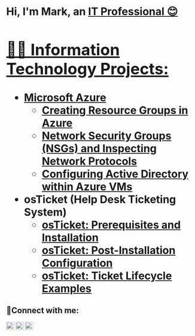 
<h1>Hi, I'm Mark, an <a href="https://linkedin.com/in/Josh">IT Professional 😊

<h2>👨‍💻 Information Technology Projects:</h2>

- <b>Microsoft Azure</b>
  - [Creating Resource Groups in Azure](https://github.com/MarkEstigoy/creatingresourcegroup.git)
  - [Network Security Groups (NSGs) and Inspecting Network Protocols](https://github.com/MarkEstigoy/networksecuritygroups)
  - [Configuring Active Directory within Azure VMs](https://github.com/MarkEstigoy/configactivedirectory)
- <b>osTicket (Help Desk Ticketing System)</b>
  - [osTicket: Prerequisites and Installation](https://github.com/markestigoy/osticket-prereqs)
  - [osTicket: Post-Installation Configuration](https://github.com/MarkEstigoy/osticket-post/tree/main)
  - [osTicket: Ticket Lifecycle Examples](https://github.com/MarkEstigoy/osTicket)

<h2>🤳Connect with me:</h2>

[<img align="left" alt="Josh | Twitter" width="22px" src="https://cdn.jsdelivr.net/npm/simple-icons@v3/icons/twitter.svg" />][twitter]
[<img align="left" alt="Josh | LinkedIn" width="22px" src="https://cdn.jsdelivr.net/npm/simple-icons@v3/icons/linkedin.svg" />][linkedin]
[<img align="left" alt="Josh | Instagram" width="22px" src="https://cdn.jsdelivr.net/npm/simple-icons@v3/icons/instagram.svg" />][instagram]

[twitter]: https://twitter.com/Josh
[instagram]: https://www.instagram.com/Josh
[linkedin]: https://linkedin.com/in/Josh
